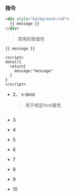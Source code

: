 ### 指令

```html
<div style="background:red">
  {{ message }}
</div>
```



> 常用的取值符

``` vue
{{ message }}

<script>
data(){
  return{
    message:"message"
  }
}
</script>
```



* 2、 v-bind

  > 用于绑定html属性

  ```vue
  
  ```

  

* 3

* 4

* 5

* 6

* 7

* 8

* 9

* 10

